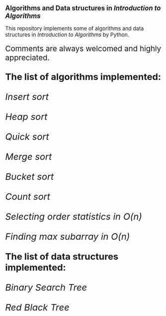 ## Algorithms and Data structures in *Introduction to Algorithms*

<big>This repository implements some of algorithms and data structures in *Introduction to Algorithms* by Python.<big>

<big>Comments are always welcomed and highly appreciated.<big>



**The list of algorithms implemented:**

*Insert sort*

*Heap sort*

*Quick sort*

*Merge sort*

*Bucket sort*

*Count sort*

*Selecting order statistics in O(n)*

*Finding max subarray in O(n)*




**The list of data structures implemented:**

*Binary Search Tree*

*Red Black Tree*

